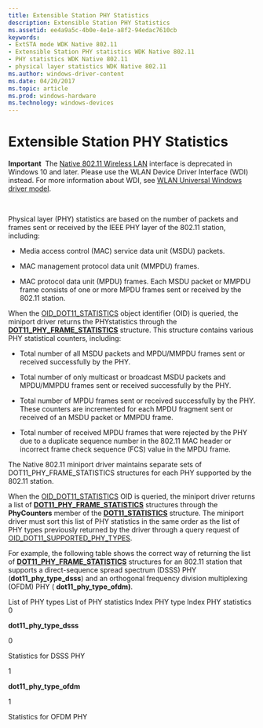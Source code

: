 ```yaml
---
title: Extensible Station PHY Statistics
description: Extensible Station PHY Statistics
ms.assetid: ee4a9a5c-4b0e-4e1e-a8f2-94edac7610cb
keywords:
- ExtSTA mode WDK Native 802.11
- Extensible Station PHY statistics WDK Native 802.11
- PHY statistics WDK Native 802.11
- physical layer statistics WDK Native 802.11
ms.author: windows-driver-content
ms.date: 04/20/2017
ms.topic: article
ms.prod: windows-hardware
ms.technology: windows-devices
---
```


# Extensible Station PHY Statistics


**Important**  The [Native 802.11 Wireless LAN](native-802-11-wireless-lan4.md) interface is deprecated in Windows 10 and later. Please use the WLAN Device Driver Interface (WDI) instead. For more information about WDI, see [WLAN Universal Windows driver model](wifi-universal-driver-model.md).

 

Physical layer (PHY) statistics are based on the number of packets and frames sent or received by the IEEE PHY layer of the 802.11 station, including:

-   Media access control (MAC) service data unit (MSDU) packets.

-   MAC management protocol data unit (MMPDU) frames.

-   MAC protocol data unit (MPDU) frames. Each MSDU packet or MMPDU frame consists of one or more MPDU frames sent or received by the 802.11 station.

When the [OID\_DOT11\_STATISTICS](https://msdn.microsoft.com/library/windows/hardware/ff569420) object identifier (OID) is queried, the miniport driver returns the PHYstatistics through the [**DOT11\_PHY\_FRAME\_STATISTICS**](https://msdn.microsoft.com/library/windows/hardware/ff548733) structure. This structure contains various PHY statistical counters, including:

-   Total number of all MSDU packets and MPDU/MMPDU frames sent or received successfully by the PHY.

-   Total number of only multicast or broadcast MSDU packets and MPDU/MMPDU frames sent or received successfully by the PHY.

-   Total number of MPDU frames sent or received successfully by the PHY. These counters are incremented for each MPDU fragment sent or received of an MSDU packet or MMPDU frame.

-   Total number of received MPDU frames that were rejected by the PHY due to a duplicate sequence number in the 802.11 MAC header or incorrect frame check sequence (FCS) value in the MPDU frame.

The Native 802.11 miniport driver maintains separate sets of DOT11\_PHY\_FRAME\_STATISTICS structures for each PHY supported by the 802.11 station.

When the [OID\_DOT11\_STATISTICS](https://msdn.microsoft.com/library/windows/hardware/ff569420) OID is queried, the miniport driver returns a list of [**DOT11\_PHY\_FRAME\_STATISTICS**](https://msdn.microsoft.com/library/windows/hardware/ff548733) structures through the **PhyCounters** member of the [**DOT11\_STATISTICS**](https://msdn.microsoft.com/library/windows/hardware/ff548779) structure. The miniport driver must sort this list of PHY statistics in the same order as the list of PHY types previously returned by the driver through a query request of [OID\_DOT11\_SUPPORTED\_PHY\_TYPES](https://msdn.microsoft.com/library/windows/hardware/ff569426).

For example, the following table shows the correct way of returning the list of [**DOT11\_PHY\_FRAME\_STATISTICS**](https://msdn.microsoft.com/library/windows/hardware/ff548733) structures for an 802.11 station that supports a direct-sequence spread spectrum (DSSS) PHY (**dot11\_phy\_type\_dsss**) and an orthogonal frequency division multiplexing (OFDM) PHY ( **dot11\_phy\_type\_ofdm)**.

List of PHY types
List of PHY statistics
Index
PHY type
Index
PHY statistics
0

**dot11\_phy\_type\_dsss**

0

Statistics for DSSS PHY

1

**dot11\_phy\_type\_ofdm**

1

Statistics for OFDM PHY

 

 

 





